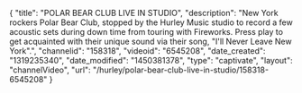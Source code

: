 {
    "title": "POLAR BEAR CLUB LIVE IN STUDIO",
    "description": "New York rockers Polar Bear Club, stopped by the Hurley Music studio to record a few acoustic sets during down time from touring with Fireworks. Press play to get acquainted with their unique sound via their song, \"I'll Never Leave New York\".",
    "channelid": "158318",
    "videoid": "6545208",
    "date_created": "1319235340",
    "date_modified": "1450381378",
    "type": "captivate",
    "layout": "channelVideo",
    "url": "\/hurley\/polar-bear-club-live-in-studio\/158318-6545208"
}